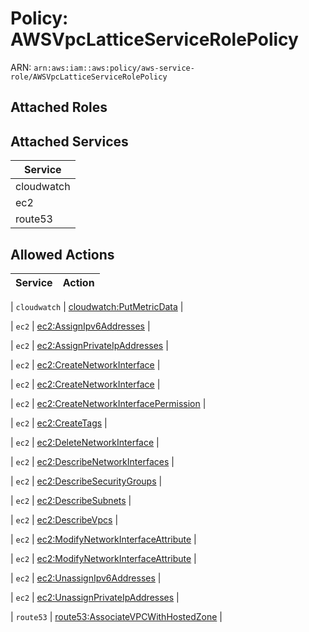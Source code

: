 # Policy: AWSVpcLatticeServiceRolePolicy

ARN: `arn:aws:iam::aws:policy/aws-service-role/AWSVpcLatticeServiceRolePolicy`

## Attached Roles

## Attached Services

| Service |
|---------|
| cloudwatch |
| ec2 |
| route53 |

## Allowed Actions

| Service | Action |
|:-------:|--------|

| `cloudwatch` | [cloudwatch:PutMetricData](../actions.md#cloudwatch:putmetricdata) |

| `ec2` | [ec2:AssignIpv6Addresses](../actions.md#ec2:assignipv6addresses) |

| `ec2` | [ec2:AssignPrivateIpAddresses](../actions.md#ec2:assignprivateipaddresses) |

| `ec2` | [ec2:CreateNetworkInterface](../actions.md#ec2:createnetworkinterface) |

| `ec2` | [ec2:CreateNetworkInterface](../actions.md#ec2:createnetworkinterface) |

| `ec2` | [ec2:CreateNetworkInterfacePermission](../actions.md#ec2:createnetworkinterfacepermission) |

| `ec2` | [ec2:CreateTags](../actions.md#ec2:createtags) |

| `ec2` | [ec2:DeleteNetworkInterface](../actions.md#ec2:deletenetworkinterface) |

| `ec2` | [ec2:DescribeNetworkInterfaces](../actions.md#ec2:describenetworkinterfaces) |

| `ec2` | [ec2:DescribeSecurityGroups](../actions.md#ec2:describesecuritygroups) |

| `ec2` | [ec2:DescribeSubnets](../actions.md#ec2:describesubnets) |

| `ec2` | [ec2:DescribeVpcs](../actions.md#ec2:describevpcs) |

| `ec2` | [ec2:ModifyNetworkInterfaceAttribute](../actions.md#ec2:modifynetworkinterfaceattribute) |

| `ec2` | [ec2:ModifyNetworkInterfaceAttribute](../actions.md#ec2:modifynetworkinterfaceattribute) |

| `ec2` | [ec2:UnassignIpv6Addresses](../actions.md#ec2:unassignipv6addresses) |

| `ec2` | [ec2:UnassignPrivateIpAddresses](../actions.md#ec2:unassignprivateipaddresses) |

| `route53` | [route53:AssociateVPCWithHostedZone](../actions.md#route53:associatevpcwithhostedzone) |
